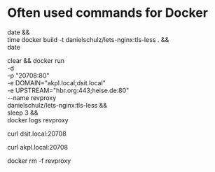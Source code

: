 
# Often used commands for Docker
date && \
    time docker build -t danielschulz/lets-nginx:tls-less . && \
    date

clear && docker run \
    -d \
    -p "20708:80" \
    -e DOMAIN="akpl.local;dsit.local" \
    -e UPSTREAM="hbr.org:443;heise.de:80" \
    --name revproxy \
    danielschulz/lets-nginx:tls-less && \
    sleep 3 && \
    docker logs revproxy

curl dsit.local:20708

curl akpl.local:20708

docker rm -f revproxy
